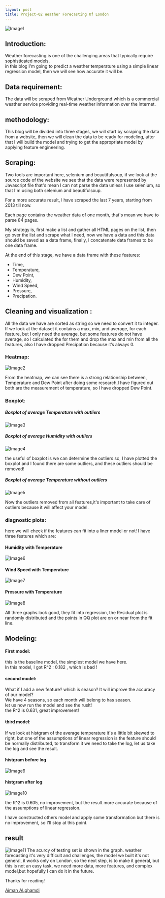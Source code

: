 ```yaml
---
layout: post
title: Project-02 Weather Forecasting Of London
---
```

![Image1]({{site.url}}/images/index.png)

## Introduction: 

Weather forecasting is one of the challenging areas that typically require sophisticated models. <br /> in this blog I'm going to predict a weather temperature using a simple linear regression model, then we will see how accurate it will be.



## Data requirement:

The data will be scraped from Weather Underground which is a commercial weather service providing real-time weather information over the Internet.

## methodology: 

This blog will be divided into three stages, we will start by scraping the data from a website, then we will clean the data to be ready for modeling, after that I will build the model and trying to get the appropriate model by applying feature engineering.

## Scraping:

Two tools are important here, selenium and beautifulsoup, if we look at the source code of the website we see that the data were represented by Javascript file that's mean I can not parse the data unless I use selenium, so that I'm using both selenium and beautifulsoup.

For a more accurate result, I have scraped the last 7 years, starting from 2013 till now.

Each page contains the weather data of one month, that's mean we have to parse 84 pages.

My strategy is, first make a list and gather all HTML pages on the list,  then go over the list and scrape what I need, now we have a data and this data should be saved as a data frame, finally, I concatenate data frames to be one data frame.

At the end of this stage, we have a data frame with these features:
- Time,
- Temperature,
- Dew Point,
- Humidity,
- Wind Speed, 
- Pressure,
- Precipation. 

## Cleaning and visualization :
All the data we have are sorted as string so we need to convert it to integer.<br />
If we look at the dataset it contains a max, min, and average, for each feature, but I only need the average, but some features do not have average, so I calculated the for them and drop the max and min from all the features, also I have dropped Precipation because it’s always 0.
### Heatmap:
![Image2]({{site.url}}/images/heatmap_data.png)

From the heatmap, we can see there is a strong relationship between, Temperature and Dew Point after doing some research,I have figured out both are the measurement of temperature, so I have dropped Dew Point.

### Boxplot:
##### Boxplot of average Temperature with outliers
![Image3]({{site.url}}/images/with_outlier_avg_temp.png)
##### Boxplot of average Humidity with outliers
![Image4]({{site.url}}/images/with_outlier_avg_humid.png)

the useful of boxplot is we can determine the outliers so, I have plotted the boxplot and I found there are some outliers, and these outliers should be removed!
##### Boxplot of average Temperature without outliers
![Image5]({{site.url}}/images/remove_outlier.png)

Now the outliers removed from all features,it's important to take care of outliers because it will affect your model.

### diagnostic plots:
here we will check if the features can fit into a liner model or not!
I have three features which are:
#### Humidity with Temperature
![Image6]({{site.url}}/images/diagnostic_plot_2.png)
#### Wind Speed with Temperature
![Image7]({{site.url}}/images/diagnostic_plot_3.png)
#### Pressure with Temperature
![Image8]({{site.url}}/images/diagnostic_plot_4.png)

All three graphs look good, they fit into regression, the Residual plot is randomly distributed and the points in QQ plot are on or near from the fit line.

## Modeling:
#### First model:
this is the baseline model, the simplest model we have here.<br />
In this model, I got R^2 : 0.182 , which is bad !<br />

#### second model: 
What if I add a new feature? which is season? It will improve the accuracy of our model?<br />
We have 4 seasons, so each month will belong to has season. <br /> 
let us now run the model and see the ruslt!<br />
the R^2 is 0.631, great improvement!
#### third model:
If we look at histgram of the average temperature it's a little bit  skewed to right, but one of the assumptions of linear regression is the feature should be normally distributed, to transform it we need to take the log, let us take the log and see the result.
#### histgram before log 
![Image9]({{site.url}}/images/histOfTemp.png)

#### histgram after log
![Image10]({{site.url}}/images/HistAfter.png)

the R^2 is 0.605, no improvement, but the result more accurate because of the assumptions of linear regression.

I have constructed others model and apply some transformation but there is no improvement, so I'll stop at this point. 

## result 
![Image11]({{site.url}}/images/pre.png)
The acurcy of testing set is shown in the graph.
weather forecasting it's very difficult and challenges, the model we built it's not general, it works only on London, so the next step, is to make it general, but this is not an easy task, we need more data, more features, and complex model,but hopefully I can do it in the future.

Thanks for reading!


[Aiman ALghamdi](http://linkedin.com/in/aiman-alghamdi)
